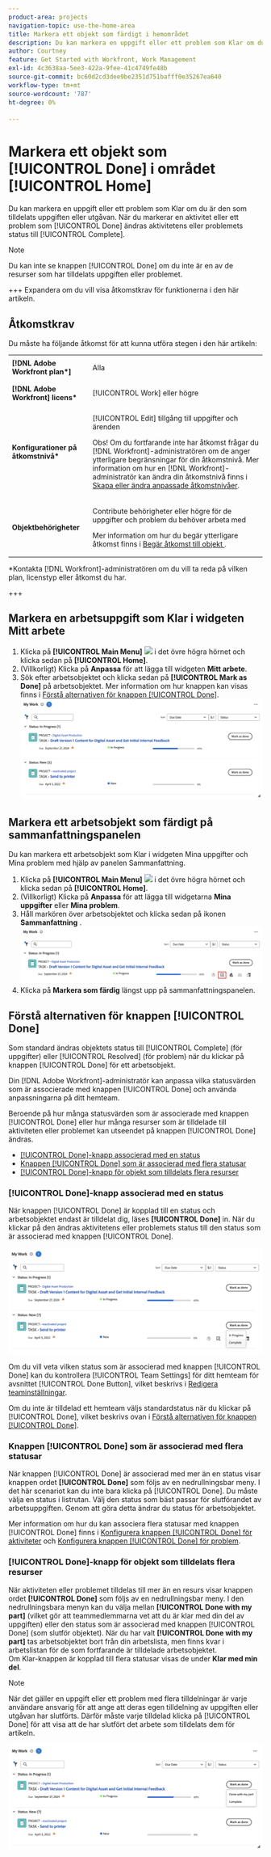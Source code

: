 ```yaml
---
product-area: projects
navigation-topic: use-the-home-area
title: Markera ett objekt som färdigt i hemområdet
description: Du kan markera en uppgift eller ett problem som Klar om du är den som tilldelats uppgiften eller utgåvan. När du markerar en uppgift eller ett problem som Klar ändras aktivitetens eller problemets status till Fullständig.
author: Courtney
feature: Get Started with Workfront, Work Management
exl-id: 4c3638aa-5ee3-422a-9fee-41c4749fe48b
source-git-commit: bc60d2cd3dee9be2351d751bafff0e35267ea640
workflow-type: tm+mt
source-wordcount: '787'
ht-degree: 0%

---
```


# Markera ett objekt som [!UICONTROL Done] i området [!UICONTROL Home]

Du kan markera en uppgift eller ett problem som Klar om du är den som tilldelats uppgiften eller utgåvan. När du markerar en aktivitet eller ett problem som [!UICONTROL Done] ändras aktivitetens eller problemets status till [!UICONTROL Complete].

>[!NOTE]
>
>Du kan inte se knappen [!UICONTROL Done] om du inte är en av de resurser som har tilldelats uppgiften eller problemet.

+++ Expandera om du vill visa åtkomstkrav för funktionerna i den här artikeln.

## Åtkomstkrav

Du måste ha följande åtkomst för att kunna utföra stegen i den här artikeln:

<table style="table-layout:auto"> 
 <col> 
 </col> 
 <col> 
 </col> 
 <tbody> 
  <tr> 
   <td role="rowheader"><strong>[!DNL Adobe Workfront plan*]</strong></td> 
   <td> <p>Alla</p> </td> 
  </tr> 
  <tr> 
   <td role="rowheader"><strong>[!DNL Adobe Workfront] licens*</strong></td> 
   <td> <p>[!UICONTROL Work] eller högre</p> </td> 
  </tr> 
  <tr> 
   <td role="rowheader"><strong>Konfigurationer på åtkomstnivå*</strong></td> 
   <td> <p>[!UICONTROL Edit] tillgång till uppgifter och ärenden</p> <p>Obs! Om du fortfarande inte har åtkomst frågar du [!DNL Workfront]-administratören om de anger ytterligare begränsningar för din åtkomstnivå. Mer information om hur en [!DNL Workfront]-administratör kan ändra din åtkomstnivå finns i <a href="../../../administration-and-setup/add-users/configure-and-grant-access/create-modify-access-levels.md" class="MCXref xref">Skapa eller ändra anpassade åtkomstnivåer</a>.</p> </td> 
  </tr> 
  <tr> 
   <td role="rowheader"><strong>Objektbehörigheter</strong></td> 
   <td> <p>Contribute behörigheter eller högre för de uppgifter och problem du behöver arbeta med</p> <p>Mer information om hur du begär ytterligare åtkomst finns i <a href="../../../workfront-basics/grant-and-request-access-to-objects/request-access.md" class="MCXref xref">Begär åtkomst till objekt </a>.</p> </td> 
  </tr> 
 </tbody> 
</table>

&#42;Kontakta [!DNL Workfront]-administratören om du vill ta reda på vilken plan, licenstyp eller åtkomst du har.

+++

## Markera en arbetsuppgift som Klar i widgeten Mitt arbete

1. Klicka på **[!UICONTROL Main Menu]** ![](assets/main-menu-icon.png) i det övre högra hörnet och klicka sedan på **[!UICONTROL Home]**.
1. (Villkorligt) Klicka på **Anpassa** för att lägga till widgeten **Mitt arbete**.
1. Sök efter arbetsobjektet och klicka sedan på **[!UICONTROL Mark as Done]** på arbetsobjektet.
Mer information om hur knappen kan visas finns i [Förstå alternativen för knappen [!UICONTROL Done]](#understand-the-options-of-the-done-button).
   ![](assets/my-work-done.png)


## Markera ett arbetsobjekt som färdigt på sammanfattningspanelen

Du kan markera ett arbetsobjekt som Klar i widgeten Mina uppgifter och Mina problem med hjälp av panelen Sammanfattning.

1. Klicka på **[!UICONTROL Main Menu]** ![](assets/main-menu-icon.png) i det övre högra hörnet och klicka sedan på **[!UICONTROL Home]**.
1. (Villkorligt) Klicka på **Anpassa** för att lägga till widgetarna **Mina uppgifter** eller **Mina problem**.
1. Håll markören över arbetsobjektet och klicka sedan på ikonen **Sammanfattning** .
   ![](assets/open-summary-new-home.png)
1. Klicka på **Markera som färdig** längst upp på sammanfattningspanelen.


## Förstå alternativen för knappen [!UICONTROL Done]

Som standard ändras objektets status till [!UICONTROL Complete] (för uppgifter) eller [!UICONTROL Resolved] (för problem) när du klickar på knappen [!UICONTROL Done] för ett arbetsobjekt.

Din [!DNL Adobe Workfront]-administratör kan anpassa vilka statusvärden som är associerade med knappen [!UICONTROL Done] och använda anpassningarna på ditt hemteam.

Beroende på hur många statusvärden som är associerade med knappen [!UICONTROL Done] eller hur många resurser som är tilldelade till aktiviteten eller problemet kan utseendet på knappen [!UICONTROL Done] ändras.

* [[!UICONTROL Done]-knapp associerad med en status](#done-button-associated-with-one-status)
* [Knappen [!UICONTROL Done] som är associerad med flera statusar](#done-button-associated-with-multiple-statuses)
* [[!UICONTROL Done]-knapp för objekt som tilldelats flera resurser](#done-button-for-items-assigned-to-multiple-resources)

### [!UICONTROL Done]-knapp associerad med en status

När knappen [!UICONTROL Done] är kopplad till en status och arbetsobjektet endast är tilldelat dig, läses **[!UICONTROL Done]** in. När du klickar på den ändras aktivitetens eller problemets status till den status som är associerad med knappen [!UICONTROL Done].

![Klar](assets/done-button-status.png)

Om du vill veta vilken status som är associerad med knappen [!UICONTROL Done] kan du kontrollera [!UICONTROL Team Settings] för ditt hemteam för avsnittet [!UICONTROL Done Button], vilket beskrivs i [Redigera teaminställningar](../../../people-teams-and-groups/create-and-manage-teams/edit-team-settings.md).

Om du inte är tilldelad ett hemteam väljs standardstatus när du klickar på [!UICONTROL Done], vilket beskrivs ovan i [Förstå alternativen för knappen [!UICONTROL Done]](#understand-the-options-of-the-done-button).

### Knappen [!UICONTROL Done] som är associerad med flera statusar

När knappen [!UICONTROL Done] är associerad med mer än en status visar knappen ordet **[!UICONTROL Done]** som följs av en nedrullningsbar meny. I det här scenariot kan du inte bara klicka på [!UICONTROL Done]. Du måste välja en status i listrutan. Välj den status som bäst passar för slutförandet av arbetsuppgiften. Genom att göra detta ändrar du status för arbetsobjektet.

Mer information om hur du kan associera flera statusar med knappen [!UICONTROL Done] finns i [Konfigurera knappen [!UICONTROL Done] för aktiviteter](../../../people-teams-and-groups/create-and-manage-teams/configure-the-done-button-for-tasks.md) och [Konfigurera knappen [!UICONTROL Done] för problem](../../../people-teams-and-groups/create-and-manage-teams/configure-the-done-button-for-issues.md).

### [!UICONTROL Done]-knapp för objekt som tilldelats flera resurser

När aktiviteten eller problemet tilldelas till mer än en resurs visar knappen ordet **[!UICONTROL Done]** som följs av en nedrullningsbar meny. I den nedrullningsbara menyn kan du välja mellan **[!UICONTROL Done with my part]** (vilket gör att teammedlemmarna vet att du är klar med din del av uppgiften) eller den status som är associerad med knappen [!UICONTROL Done] (som slutför objektet). När du har valt **[!UICONTROL Done with my part]** tas arbetsobjektet bort från din arbetslista, men finns kvar i arbetslistan för de som fortfarande är tilldelade arbetsobjektet.\
Om Klar-knappen är kopplad till flera statusar visas de under **Klar med min del**.

>[!NOTE]
>
>När det gäller en uppgift eller ett problem med flera tilldelningar är varje användare ansvarig för att ange att deras egen tilldelning av uppgiften eller utgåvan har slutförts. Därför måste varje tilldelad klicka på [!UICONTROL Done] för att visa att de har slutfört det arbete som tilldelats dem för artikeln.

![](assets/done-with-my-part.png)

